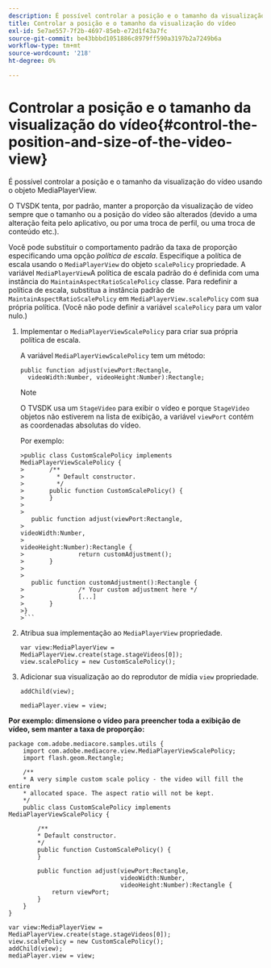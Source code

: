 ```yaml
---
description: É possível controlar a posição e o tamanho da visualização do vídeo usando o objeto MediaPlayerView.
title: Controlar a posição e o tamanho da visualização do vídeo
exl-id: 5e7ae557-7f2b-4697-85eb-e72d1f43a7fc
source-git-commit: be43bbbd1051886c8979ff590a3197b2a7249b6a
workflow-type: tm+mt
source-wordcount: '218'
ht-degree: 0%

---
```


# Controlar a posição e o tamanho da visualização do vídeo{#control-the-position-and-size-of-the-video-view}

É possível controlar a posição e o tamanho da visualização do vídeo usando o objeto MediaPlayerView.

O TVSDK tenta, por padrão, manter a proporção da visualização de vídeo sempre que o tamanho ou a posição do vídeo são alterados (devido a uma alteração feita pelo aplicativo, ou por uma troca de perfil, ou uma troca de conteúdo etc.).

Você pode substituir o comportamento padrão da taxa de proporção especificando uma opção *política de escala*. Especifique a política de escala usando o `MediaPlayerView` do objeto `scalePolicy` propriedade. A variável `MediaPlayerView`A política de escala padrão do é definida com uma instância do `MaintainAspectRatioScalePolicy` classe. Para redefinir a política de escala, substitua a instância padrão de `MaintainAspectRatioScalePolicy` em `MediaPlayerView.scalePolicy` com sua própria política. (Você não pode definir a variável `scalePolicy` para um valor nulo.)

1. Implementar o `MediaPlayerViewScalePolicy` para criar sua própria política de escala.

   A variável `MediaPlayerViewScalePolicy` tem um método:

   ```
   public function adjust(viewPort:Rectangle, 
     videoWidth:Number, videoHeight:Number):Rectangle;
   ```

   >[!NOTE]
   >
   >O TVSDK usa um `StageVideo` para exibir o vídeo e porque `StageVideo` objetos não estiverem na lista de exibição, a variável `viewPort` contém as coordenadas absolutas do vídeo.
   >
   >
   >Por exemplo:
   >
   >
   ```
   >public class CustomScalePolicy implements MediaPlayerViewScalePolicy { 
   >       /** 
   >         * Default constructor. 
   >         */ 
   >       public function CustomScalePolicy() { 
   >       } 
   > 
   >    
      public function adjust(viewPort:Rectangle,  
   >                                                     videoWidth:Number,  
   >                                                     videoHeight:Number):Rectangle { 
   >               return customAdjustment(); 
   >       } 
   > 
   >    
      public function customAdjustment():Rectangle { 
   >               /* Your custom adjustment here */ 
   >               [...] 
   >       } 
   >}
   >```

1. Atribua sua implementação ao `MediaPlayerView` propriedade.

   ```
   var view:MediaPlayerView = MediaPlayerView.create(stage.stageVideos[0]); 
   view.scalePolicy = new CustomScalePolicy();
   ```

1. Adicionar sua visualização ao do reprodutor de mídia `view` propriedade.

   ```
   addChild(view); 
   
   mediaPlayer.view = view;
   ```

<!--<a id="example_7B08ECCDA17B4DD191FC672BD1F4C850"></a>-->

**Por exemplo: dimensione o vídeo para preencher toda a exibição de vídeo, sem manter a taxa de proporção:**

```
package com.adobe.mediacore.samples.utils { 
    import com.adobe.mediacore.view.MediaPlayerViewScalePolicy; 
    import flash.geom.Rectangle; 
 
    /** 
    * A very simple custom scale policy - the video will fill the entire 
    * allocated space. The aspect ratio will not be kept. 
    */ 
    public class CustomScalePolicy implements MediaPlayerViewScalePolicy { 
 
        /** 
        * Default constructor. 
        */ 
        public function CustomScalePolicy() { 
        } 
 
        public function adjust(viewPort:Rectangle, 
                               videoWidth:Number,  
                               videoHeight:Number):Rectangle { 
            return viewPort; 
        } 
    } 
} 
 
var view:MediaPlayerView = MediaPlayerView.create(stage.stageVideos[0]); 
view.scalePolicy = new CustomScalePolicy(); 
addChild(view); 
mediaPlayer.view = view;
```
